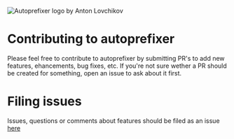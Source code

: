 ![Autoprefixer logo by Anton Lovchikov](https://postcss.github.io/autoprefixer/logo.svg)
# Contributing to autoprefixer
Please feel free to contribute to autoprefixer by submitting PR's to add new features, ehancements, bug fixes, etc. If you're not sure wether a PR should be created for something, open an issue to ask about it first.

# Filing issues
Issues, questions or comments about features should be filed as an issue [here](https://github.com/postcss/autoprefixer/issues)
